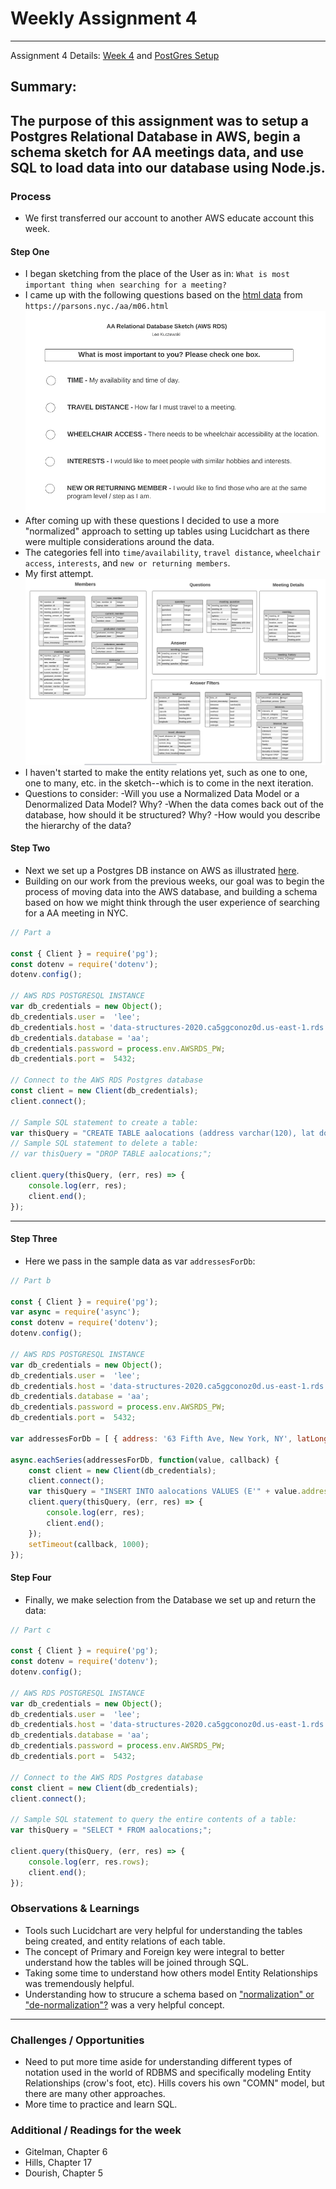 # Weekly Assignment 4 
---
Assignment 4 Details: [Week 4](https://github.com/leeallennyc/data-structures-fall-2020/blob/master/week4/week4_assignment.md) and [PostGres Setup](https://github.com/leeallennyc/data-structures-fall-2020/blob/master/week4/week4_postgresdb.md)  

## Summary:
The purpose of this assignment was to setup a Postgres Relational Database in AWS, begin a schema sketch for AA meetings data, and use SQL to load data into our database using Node.js. 
--- 
### Process
* We first transferred our account to another AWS educate account this week.

#### Step One
* I began sketching from the place of the User as in: `What is most important thing when searching for a meeting?`
* I came up with the following questions based on the [html data]('https://parsons.nyc./aa/m06.html') from `https://parsons.nyc./aa/m06.html`
 ![](https://github.com/leeallennyc/data-structures-fall-2020/blob/master/week4/images/AWS_RDB_Questions.png?raw=true)
* After coming up with these questions I decided to use a more "normalized" approach to setting up tables using Lucidchart as there were multiple considerations around the data.
* The categories fell into `time/availability`, `travel distance`,  `wheelchair access`, `interests`, and `new or returning members`. 
* My first attempt.
 ![](https://github.com/leeallennyc/data-structures-fall-2020/blob/master/week4/images/AWS_schema_sketch.png?raw=true)
* I haven't started to make the entity relations yet, such as one to one, one to many, etc. in the sketch--which is to come in the next iteration. 
* Questions to consider:
-Will you use a Normalized Data Model or a Denormalized Data Model? Why?
-When the data comes back out of the database, how should it be structured? Why?
-How would you describe the hierarchy of the data?

#### Step Two
* Next we set up a Postgres DB instance on AWS as illustrated [here](https://github.com/leeallennyc/data-structures-fall-2020/blob/master/week4/week4_postgresdb.md). 
* Building on our work from the previous weeks, our goal was to begin the process of moving data into the AWS database, and building a schema based on how we might think through the user experience of searching for a AA meeting in NYC. 
```js
// Part a

const { Client } = require('pg');
const dotenv = require('dotenv');
dotenv.config();

// AWS RDS POSTGRESQL INSTANCE
var db_credentials = new Object();
db_credentials.user =  'lee';
db_credentials.host = 'data-structures-2020.ca5ggconoz0d.us-east-1.rds.amazonaws.com';
db_credentials.database = 'aa';
db_credentials.password = process.env.AWSRDS_PW;
db_credentials.port =  5432;

// Connect to the AWS RDS Postgres database
const client = new Client(db_credentials);
client.connect();

// Sample SQL statement to create a table:
var thisQuery = "CREATE TABLE aalocations (address varchar(120), lat double precision, long double precision);";
// Sample SQL statement to delete a table:
// var thisQuery = "DROP TABLE aalocations;";

client.query(thisQuery, (err, res) => {
    console.log(err, res);
    client.end();
});
```
---
#### Step Three
* Here we pass in the sample data as var `addressesForDb`:

```js
// Part b

const { Client } = require('pg');
var async = require('async');  
const dotenv = require('dotenv');
dotenv.config();  

// AWS RDS POSTGRESQL INSTANCE
var db_credentials = new Object();
db_credentials.user =  'lee';
db_credentials.host = 'data-structures-2020.ca5ggconoz0d.us-east-1.rds.amazonaws.com';
db_credentials.database = 'aa';
db_credentials.password = process.env.AWSRDS_PW;
db_credentials.port =  5432;

var addressesForDb = [ { address: '63 Fifth Ave, New York, NY', latLong: { lat: 40.7353041, lng: -73.99413539999999 } }, { address: '16 E 16th St, New York, NY', latLong: { lat: 40.736765, lng: -73.9919024 } }, { address: '2 W 13th St, New York, NY', latLong: { lat: 40.7353297, lng: -73.99447889999999 } } ];

async.eachSeries(addressesForDb, function(value, callback) {
    const client = new Client(db_credentials);
    client.connect();
    var thisQuery = "INSERT INTO aalocations VALUES (E'" + value.address + "', " + value.latLong.lat + ", " + value.latLong.lng + ");";
    client.query(thisQuery, (err, res) => {
        console.log(err, res);
        client.end();
    });
    setTimeout(callback, 1000); 
}); 
```

#### Step Four
* Finally, we make selection from the Database we set up and return the data:
``` js
// Part c

const { Client } = require('pg');  
const dotenv = require('dotenv');
dotenv.config();  

// AWS RDS POSTGRESQL INSTANCE
var db_credentials = new Object();
db_credentials.user =  'lee';
db_credentials.host = 'data-structures-2020.ca5ggconoz0d.us-east-1.rds.amazonaws.com';
db_credentials.database = 'aa';
db_credentials.password = process.env.AWSRDS_PW;
db_credentials.port =  5432;

// Connect to the AWS RDS Postgres database
const client = new Client(db_credentials);
client.connect();

// Sample SQL statement to query the entire contents of a table: 
var thisQuery = "SELECT * FROM aalocations;";

client.query(thisQuery, (err, res) => {
    console.log(err, res.rows);
    client.end();
});
```
### Observations & Learnings
* Tools such Lucidchart are very helpful for understanding the tables being created, and entity relations of each table. 
* The concept of Primary and Foreign key were integral to better understand how the tables will be joined through SQL.
* Taking some time to understand how others model Entity Relationships was tremendously helpful. 
* Understanding how to strucure a schema based on ["normalization" or "de-normalization"?](https://www.quora.com/What-is-normalized-vs-denormalized-data) was a very helpful concept. 
---
### Challenges / Opportunities
* Need to put more time aside for understanding different types of notation used in the world of RDBMS and specifically modeling Entity Relationships (crow's foot, etc). Hills covers his own "COMN" model, but there are many other approaches.
* More time to practice and learn SQL. 

### Additional / Readings for the week
* Gitelman, Chapter 6
* Hills, Chapter 17
* Dourish, Chapter 5

